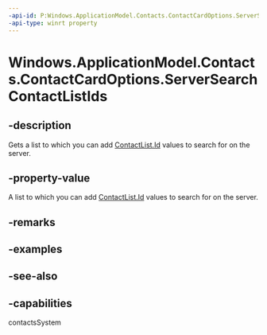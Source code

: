 ```yaml
---
-api-id: P:Windows.ApplicationModel.Contacts.ContactCardOptions.ServerSearchContactListIds
-api-type: winrt property
---
```


<!-- Property syntax
public Windows.Foundation.Collections.IVector<string> ServerSearchContactListIds { get; }
-->

# Windows.ApplicationModel.Contacts.ContactCardOptions.ServerSearchContactListIds

## -description
Gets a list to which you can add [ContactList.Id](contactlist_id.md) values to search for on the server.

## -property-value
A list to which you can add [ContactList.Id](contactlist_id.md) values to search for on the server.

## -remarks

## -examples

## -see-also

## -capabilities
contactsSystem
